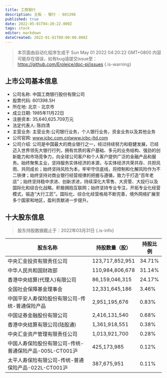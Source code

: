 ```yaml
---
title: 工商银行
description: 主板 - 银行 - 601398
published: true
date: 2022-05-01T04:20:22.000Z
tags: stock
editor: markdown
dateCreated: 2022-01-01T00:00:00.000Z
---
```


> 本页面由自动化程序生成于 Sun May 01 2022 04:20:22 GMT+0800
> 内容可能存在错误，如有bug请提交issue至：https://github.com/Eroleice/doc-pi/issues
{.is-warning}

## 上市公司基本信息
- 公司名称: 中国工商银行股份有限公司
- 股票代码: 601398.SH
- 所在地: 北京 - 北京市
- 成立日期: 1985年11月22日
- 注册资本: 35,640,625.709万元
- 法定代表人: 陈四清
- 主营业务: 主营业务:公司银行业务，个人银行业务，资金业务以及其他业务
- 公司官网: www.icbc.com.cn\www.icbc-ltd.com
- 公司介绍: 公司是中国最大的商业银行之一，经过持续努力和稳健发展，已经迈入世界领先大银行行列，拥有优质的客户基础、多元的业务结构、强劲的创新能力和市场竞争力，向全球公司客户和个人客户提供广泛的金融产品和服务。始终聚焦主业，坚持服务实体经济的本源，与实体经济共荣共存、共担风雨、共同成长；始终坚持风险为本，牢牢守住底线，将控制和化解风险作为不二铁律；始终坚持对商业银行经营规律的把握与遵循，致力于打造“百年老店”；始终坚持稳中求进、创新求进，持续深化大零售、大资管、大投行以及国际化和综合化战略，积极拥抱互联网；始终坚持专业专注，开拓专业化经营模式，锻造“大行工匠”。国际化、综合化经营格局不断完善，境外网络扩展至多个国家和地区，盈利贡献进一步提升。


## 十大股东信息
> 股东持股数据截止于：2022年03月31日
{.is-info}

| 股东名称 | 持股数量（股） | 持股比例 |
| --- | --- | --- |
| 中央汇金投资有限责任公司 | 123,717,852,951 | 34.71% |
| 中华人民共和国财政部 | 110,984,806,678 | 31.14% |
| 香港中央结算(代理人)有限公司 | 86,159,046,315 | 24.17% |
| 全国社会保障基金理事会 | 12,331,645,186 | 3.46% |
| 中国平安人寿保险股份有限公司-传统-普通保险产品 | 2,951,195,676 | 0.83% |
| 中国证券金融股份有限公司 | 2,416,131,540 | 0.68% |
| 香港中央结算有限公司(陆股通) | 1,361,918,551 | 0.38% |
| 中央汇金资产管理有限责任公司 | 1,013,921,700 | 0.28% |
| 中国人寿保险股份有限公司-传统-普通保险产品-005L-CT001沪 | 425,173,985 | 0.12% |
| 太平人寿保险有限公司-传统-普通保险产品-022L-CT001沪 | 387,675,951 | 0.11% |




